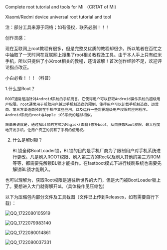 Complete root tutorial and tools for Mi  （CRTAT of Mi）

Xiaomi/Redmi device universal root tutorial and tool



注：部分工具来源于网络；如有侵权，联系必删！！！

创作灵感：

现在互联网上root教程有很多，但是完整又优质的教程却很少。所以笔者在百忙之中抽取了一天时间在互联网上搜集了root相关教程及工具。由于本人手上只有红米手机，所以只提供了小米root相关的教程，还请谅解！首次创作经验不足，欢迎评论指点改正。

小白必看！！！（科普）

1.什么是Root？

    ROOT通常是指针对Android系统的手机而言，它使得用户可以获取Android操作系统的超级用户权限。root通常用于帮助用户越过手机制造商的限制，使得用户可以卸载手机制造商、运营商、第三方渠道商预装在手机中某些应用，以及运行一些需要超级用户权限的应用程序。
    Android系统的root与Apple iOS系统的越狱相似。

    简单来说就是，通过解bl锁的方式为Magisk(面具)修补boot，从而获取Root权限。最大程度地开发手机，让用户真正的拥有了手机的使用权。

2. 什么是解bl锁？

   BL锁全称BootLoader锁，BL锁的目的是手机厂商为了限制用户对手机系统进行更改。凡是刷入ROOT权限、刷入第三方的Rec以及刷入其他的第三方ROM等等，都需要先解锁BL锁才能操作。在fastboot模式下进行线刷系统也需要先解锁BL锁才能刷入。

  也可以理解为，获取Root权限是通往新世界的大门，但是大门被BootLoader锁上了。要想进入大门就得解开bl。（具体操作见压缩包）

  以下为压缩包内部分文件及工具截图（文件已上传到Releases，如有需要自行下载）：


  ![QQ_1722080105919](https://github.com/user-attachments/assets/767a88a9-9fb5-44f0-9383-a49146a479f2)

  ![QQ_1722079983140](https://github.com/user-attachments/assets/cdf10b18-26e5-4c10-946b-a0bbef1a8bf9)
  
  ![QQ_1722080014861](https://github.com/user-attachments/assets/c582a6f4-02f1-463b-9c60-332db5a8670b)
  
  ![QQ_1722080037331](https://github.com/user-attachments/assets/8720ff1c-1953-4306-9bf9-a15d36c153b9)

  



